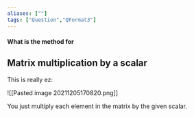 ```yaml
---
aliases: [""]
tags: ["Question","QFormat3"]
---
```


#### What is the method for
## Matrix multiplication by a scalar
This is really ez:

![[Pasted image 20211205170820.png]]

You just multiply each element in the matrix by the given scalar.
